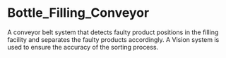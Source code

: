 # Bottle_Filling_Conveyor
A conveyor belt system that detects faulty product positions in the filling facility and separates the faulty products accordingly.
A Vision system is used to ensure the accuracy of the sorting process.
